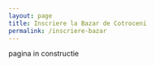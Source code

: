 ```yaml
---
layout: page
title: Inscriere la Bazar de Cotroceni
permalink: /inscriere-bazar
---
```


pagina in constructie